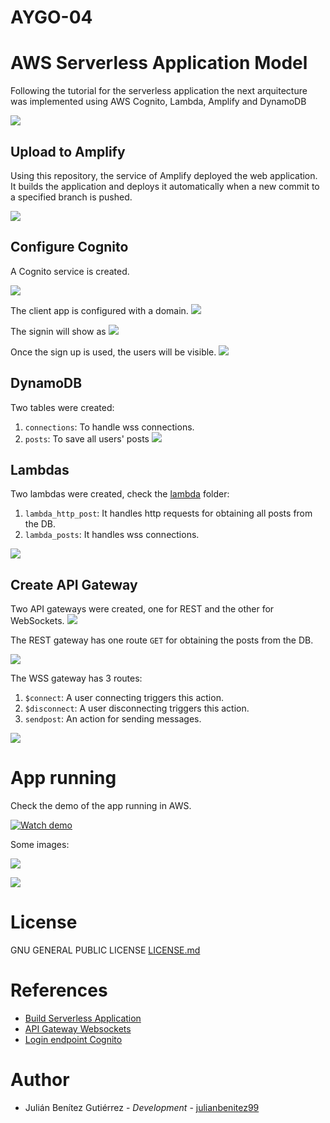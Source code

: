 # AYGO-04

# AWS Serverless Application Model

Following the tutorial for the serverless application the next arquitecture was implemented using AWS Cognito, Lambda, Amplify and DynamoDB

![](imgs/architecture.png)

## Upload to Amplify

Using this repository, the service of Amplify deployed the web application. It builds the application and deploys it automatically when a new commit to a specified branch is pushed.

![](imgs/amplify-deployed.png)

## Configure Cognito

A Cognito service is created.

![](imgs/create-cognito.png)

The client app is configured with a domain.
![](imgs/configure-clientapp.png)

The signin will show as
![](imgs/sign-in.png)

Once the sign up is used, the users will be visible.
![](imgs/cognito-users.png)

## DynamoDB

Two tables were created:

1. `connections`: To handle wss connections.
2. `posts`: To save all users' posts
   ![](imgs/dynamo.png)

## Lambdas

Two lambdas were created, check the [lambda](lambda/) folder:

1. `lambda_http_post`: It handles http requests for obtaining all posts from the DB.
2. `lambda_posts`: It handles wss connections.

![](imgs/lambdas.png)

## Create API Gateway

Two API gateways were created, one for REST and the other for WebSockets.
![](imgs/api-gateway.png)

The REST gateway has one route `GET` for obtaining the posts from the DB.

![](imgs/api-gw-rest.png)

The WSS gateway has 3 routes:

1. `$connect`: A user connecting triggers this action.
2. `$disconnect`: A user disconnecting triggers this action.
3. `sendpost`: An action for sending messages.

![](imgs/api-gw-wss.png)

# App running

Check the demo of the app running in AWS.

[![Watch demo](https://img.youtube.com/vi/XMTABrje0wQ/hqdefault.jpg)](https://youtu.be/XMTABrje0wQ)

Some images:

![](imgs/main-page.png)

![](imgs/posts.png)

# License

GNU GENERAL PUBLIC LICENSE [LICENSE.md](LICENSE.md)

# References

- [Build Serverless Application](https://aws.amazon.com/es/getting-started/hands-on/build-serverless-web-app-lambda-apigateway-s3-dynamodb-cognito/)
- [API Gateway Websockets](https://docs.aws.amazon.com/amazondynamodb/latest/developerguide/example_cross_ApiGatewayWebsocketChat_section.html)
- [Login endpoint Cognito](https://docs.aws.amazon.com/cognito/latest/developerguide/login-endpoint.html)

# Author

- Julián Benítez Gutiérrez - _Development_ - [julianbenitez99](https://github.com/julianbenitez99)
